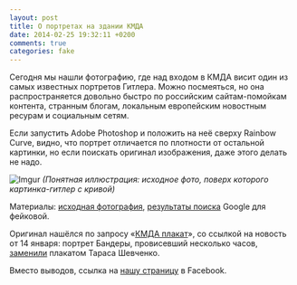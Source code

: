 ```yaml
---
layout: post
title: О портретах на здании КМДА
date: 2014-02-25 19:32:11 +0200
comments: true
categories: fake
---
```

Сегодня мы нашли фотографию, где над входом в КМДА висит один из самых известных портретов Гитлера. Можно посмеяться, но она распространяется довольно быстро по российским сайтам-помойкам контента, странным блогам, локальным европейским новостным ресурам и социальным сетям.

Если запустить Adobe Photoshop и положить на неё сверху Rainbow Curve, видно, что портрет отличается по плотности от остальной картинки, но если поискать оригинал изображения, даже этого делать не надо.

![Imgur](http://i.imgur.com/cETYhBi.jpg)
_(Понятная иллюстрация: исходное фото, поверх которого картинка-гитлер с кривой)_


Материалы: [исходная фотография](http://static.uainfo.org/uploads/posts/2014-01/1389709684_1545886_10200332965485265_2019894297_n.jpg), [результаты поиска](https://www.google.co.uk/search?client=safari&sa=X&rls=en&q=adolf+hitler&tbm=isch&tbs=simg%3ACAQSYxphCxCo1NgEGgAMCxCwjKcIGjwKOggBEhSqBbYEqwW-BOMErwWuBbAFwQSpBRogwHpodBeHh6Z0XwbkVVvGFoRQZneXyZal915vzEiWiMwMCxCOrv4IGgoKCAgBEgTyI5Y_1DA&ei=9I4MU9qBFuLo7AaF2oGoDw&ved=0CCcQ2A4oAQ&biw=1437&bih=780) Google для фейковой.

Оригинал нашёлся по запросу «[КМДА плакат](https://www.google.co.uk/search?client=safari&rls=en&q=%D0%9A%D0%9C%D0%94%D0%90+%D0%BF%D0%BB%D0%B0%D0%BA%D0%B0%D1%82&ie=UTF-8&oe=UTF-8&gws_rd=cr&ei=PawMU-jADujy7Aaum4GwCw)», со ссылкой на новость от 14 января: портрет Бандеры, провисевший несколько часов, [заменили](http://tsn.ua/kyiv/baner-z-banderoyu-na-kmda-zaminili-na-portret-shevchenka-329493.html) плакатом Тараса Шевченко.

Вместо выводов, ссылка на [нашу страницу](https://fb.me/fakecontrol.org) в Facebook.
